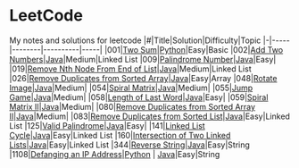 # LeetCode
My notes and solutions for leetcode
|#|Title|Solution|Difficulty|Topic
|-|-----|--------|----------|-----|
|001|[Two Sum](https://leetcode.com/problems/two-sum)|[Python](https://github.com/yiyangd/LeetCode/blob/main/Python/001_twoSum.py)|Easy|Basic
|002|[Add Two Numbers](https://leetcode.com/problems/add-two-numbers/)|[Java](https://github.com/yiyangd/LeetCode/blob/main/Java/002_addTwoNumbers.java)|Medium|Linked List
|009|[Palindrome Number](https://leetcode.com/problems/palindrome-number)|[Java](https://github.com/yiyangd/LeetCode/blob/main/Java/009_isPalindromeNum.java)|Easy|
|019|[Remove Nth Node From End of List](https://leetcode.com/problems/remove-nth-node-from-end-of-list/)|[Java](https://github.com/yiyangd/LeetCode/blob/main/Java/019_removeNthFromEnd.java)|Medium|Linked List
|026|[Remove Duplicates from Sorted Array](https://leetcode.com/problems/remove-duplicates-from-sorted-array/)|[Java](https://github.com/yiyangd/LeetCode/blob/main/Java/026_removeDuplicates.java)|Easy|Array
|048|[Rotate Image](https://leetcode.com/problems/rotate-image/)|[Java](https://github.com/yiyangd/LeetCode/blob/main/Java/048_rotateImage.java)|Medium|
|054|[Spiral Matrix](https://leetcode.com/problems/spiral-matrix/)|[Java](https://github.com/yiyangd/LeetCode/blob/main/Java/054_spiralOrder.java)|Medium|
|055|[Jump Game](https://leetcode.com/problems/jump-game/)|[Java](https://github.com/yiyangd/LeetCode/blob/main/Java/055_canJump.java)|Medium|
|058|[Length of Last Word](https://leetcode.com/problems/length-of-last-word/)|[Java](https://github.com/yiyangd/LeetCode/blob/main/Java/058_lengthOfLastWord.java)|Easy|
|059|[Spiral Matrix II](https://leetcode.com/problems/spiral-matrix-ii/)|[Java](https://github.com/yiyangd/LeetCode/blob/main/Java/059_generateMatrix.java)|Medium|
|080|[Remove Duplicates from Sorted Array II](https://leetcode.com/problems/remove-duplicates-from-sorted-array-ii/)|[Java](https://github.com/yiyangd/LeetCode/blob/main/Java/080_removeDuplicates2.java)|Medium|
|083|[Remove Duplicates from Sorted List](https://leetcode.com/problems/remove-duplicates-from-sorted-list/)|[Java](https://github.com/yiyangd/LeetCode/blob/main/Java/083_deleteDuplicates.java)|Easy|Linked List
|125|[Valid Palindrome](https://leetcode.com/problems/valid-palindrome)|[Java](https://github.com/yiyangd/LeetCode/blob/main/Java/125_isPalindrome.java)|Easy|
|141|[Linked List Cycle](https://leetcode.com/problems/linked-list-cycle/)|[Java](https://github.com/yiyangd/LeetCode/blob/main/Java/141_hasCycle.java)|Easy|Linked List
|160|[Intersection of Two Linked Lists](https://leetcode.com/problems/intersection-of-two-linked-lists/)|[Java](https://github.com/yiyangd/LeetCode/blob/main/Java/160_getIntersectionNode.java)|Easy|Linked List
|344|[Reverse String](https://leetcode.com/problems/reverse-string)|[Java](https://github.com/yiyangd/LeetCode/blob/main/Java/344_reverseString.java)|Easy|String
|1108|[Defanging an IP Address](https://leetcode.com/problems/defanging-an-ip-address/)|[Python](https://github.com/yiyangd/LeetCode/blob/main/Python/1108Defanging_IP_Address.py) \| [Java](https://github.com/yiyangd/LeetCode/blob/main/Java/1108_defangIPaddr.java)|Easy|String

